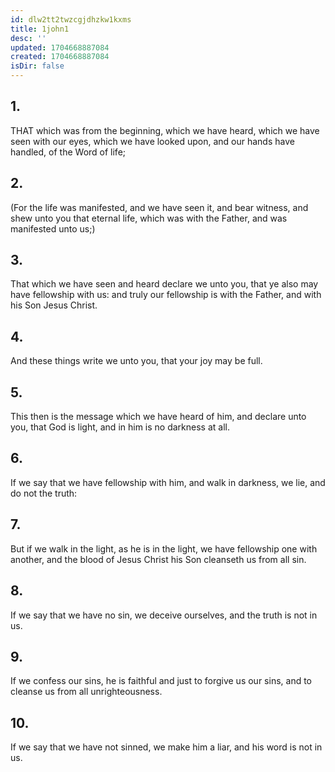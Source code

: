 ```yaml
---
id: dlw2tt2twzcgjdhzkw1kxms
title: 1john1
desc: ''
updated: 1704668887084
created: 1704668887084
isDir: false
---
```

## 1.
THAT which was from the beginning, which we have heard, which we have seen with our eyes, which we have looked upon, and our hands have handled, of the Word of life;
## 2.
(For the life was manifested, and we have seen it, and bear witness, and shew unto you that eternal life, which was with the Father, and was manifested unto us;)
## 3.
That which we have seen and heard declare we unto you, that ye also may have fellowship with us: and truly our fellowship is with the Father, and with his Son Jesus Christ.
## 4.
And these things write we unto you, that your joy may be full.
## 5.
This then is the message which we have heard of him, and declare unto you, that God is light, and in him is no darkness at all.
## 6.
If we say that we have fellowship with him, and walk in darkness, we lie, and do not the truth:
## 7.
But if we walk in the light, as he is in the light, we have fellowship one with another, and the blood of Jesus Christ his Son cleanseth us from all sin.
## 8.
If we say that we have no sin, we deceive ourselves, and the truth is not in us.
## 9.
If we confess our sins, he is faithful and just to forgive us our sins, and to cleanse us from all unrighteousness.
## 10.
If we say that we have not sinned, we make him a liar, and his word is not in us.
